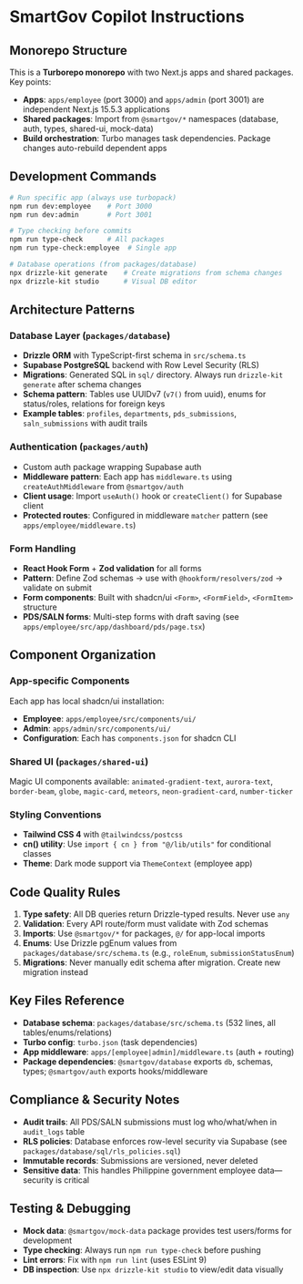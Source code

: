 # SmartGov Copilot Instructions

## Monorepo Structure

This is a **Turborepo monorepo** with two Next.js apps and shared packages. Key points:

- **Apps**: `apps/employee` (port 3000) and `apps/admin` (port 3001) are independent Next.js 15.5.3 applications
- **Shared packages**: Import from `@smartgov/*` namespaces (database, auth, types, shared-ui, mock-data)
- **Build orchestration**: Turbo manages task dependencies. Package changes auto-rebuild dependent apps

## Development Commands

```bash
# Run specific app (always use turbopack)
npm run dev:employee    # Port 3000
npm run dev:admin       # Port 3001

# Type checking before commits
npm run type-check      # All packages
npm run type-check:employee  # Single app

# Database operations (from packages/database)
npx drizzle-kit generate    # Create migrations from schema changes
npx drizzle-kit studio      # Visual DB editor
```

## Architecture Patterns

### Database Layer (`packages/database`)

- **Drizzle ORM** with TypeScript-first schema in `src/schema.ts`
- **Supabase PostgreSQL** backend with Row Level Security (RLS)
- **Migrations**: Generated SQL in `sql/` directory. Always run `drizzle-kit generate` after schema changes
- **Schema pattern**: Tables use UUIDv7 (`v7()` from uuid), enums for status/roles, relations for foreign keys
- **Example tables**: `profiles`, `departments`, `pds_submissions`, `saln_submissions` with audit trails

### Authentication (`packages/auth`)

- Custom auth package wrapping Supabase auth
- **Middleware pattern**: Each app has `middleware.ts` using `createAuthMiddleware` from `@smartgov/auth`
- **Client usage**: Import `useAuth()` hook or `createClient()` for Supabase client
- **Protected routes**: Configured in middleware `matcher` pattern (see `apps/employee/middleware.ts`)

### Form Handling

- **React Hook Form** + **Zod validation** for all forms
- **Pattern**: Define Zod schemas → use with `@hookform/resolvers/zod` → validate on submit
- **Form components**: Built with shadcn/ui `<Form>`, `<FormField>`, `<FormItem>` structure
- **PDS/SALN forms**: Multi-step forms with draft saving (see `apps/employee/src/app/dashboard/pds/page.tsx`)

## Component Organization

### App-specific Components

Each app has local shadcn/ui installation:

- **Employee**: `apps/employee/src/components/ui/`
- **Admin**: `apps/admin/src/components/ui/`
- **Configuration**: Each has `components.json` for shadcn CLI

### Shared UI (`packages/shared-ui`)

Magic UI components available: `animated-gradient-text`, `aurora-text`, `border-beam`, `globe`, `magic-card`, `meteors`, `neon-gradient-card`, `number-ticker`

### Styling Conventions

- **Tailwind CSS 4** with `@tailwindcss/postcss`
- **cn() utility**: Use `import { cn } from "@/lib/utils"` for conditional classes
- **Theme**: Dark mode support via `ThemeContext` (employee app)

## Code Quality Rules

1. **Type safety**: All DB queries return Drizzle-typed results. Never use `any`
2. **Validation**: Every API route/form must validate with Zod schemas
3. **Imports**: Use `@smartgov/*` for packages, `@/` for app-local imports
4. **Enums**: Use Drizzle pgEnum values from `packages/database/src/schema.ts` (e.g., `roleEnum`, `submissionStatusEnum`)
5. **Migrations**: Never manually edit schema after migration. Create new migration instead

## Key Files Reference

- **Database schema**: `packages/database/src/schema.ts` (532 lines, all tables/enums/relations)
- **Turbo config**: `turbo.json` (task dependencies)
- **App middleware**: `apps/[employee|admin]/middleware.ts` (auth + routing)
- **Package dependencies**: `@smartgov/database` exports `db`, schemas, types; `@smartgov/auth` exports hooks/middleware

## Compliance & Security Notes

- **Audit trails**: All PDS/SALN submissions must log who/what/when in `audit_logs` table
- **RLS policies**: Database enforces row-level security via Supabase (see `packages/database/sql/rls_policies.sql`)
- **Immutable records**: Submissions are versioned, never deleted
- **Sensitive data**: This handles Philippine government employee data—security is critical

## Testing & Debugging

- **Mock data**: `@smartgov/mock-data` package provides test users/forms for development
- **Type checking**: Always run `npm run type-check` before pushing
- **Lint errors**: Fix with `npm run lint` (uses ESLint 9)
- **DB inspection**: Use `npx drizzle-kit studio` to view/edit data visually

